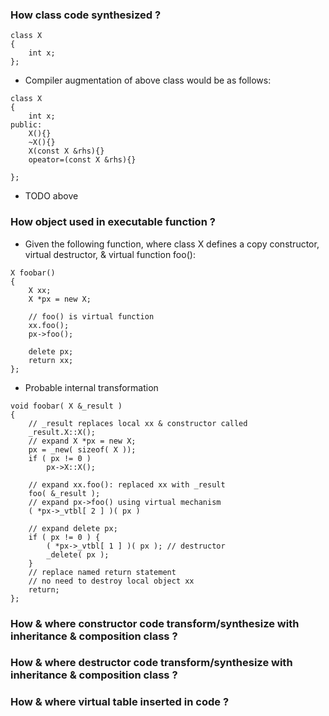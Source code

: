 ### How class code synthesized ?
```
class X
{  
    int x;
};
```
- Compiler augmentation of above class would be as follows:
```
class X
{  
    int x;
public:
    X(){}
    ~X(){}
    X(const X &rhs){}
    opeator=(const X &rhs){}
    
};
```
- TODO above

### How object used in executable function ?
-  Given the following function, where class X defines a copy constructor, virtual destructor, & virtual function foo():
```
X foobar()
{
	X xx;
	X *px = new X;

	// foo() is virtual function
	xx.foo();
	px->foo();
	
	delete px;
	return xx;
};

```
- Probable internal transformation
```
void foobar( X &_result )
{
	// _result replaces local xx & constructor called
	_result.X::X();
	// expand X *px = new X;
	px = _new( sizeof( X ));
	if ( px != 0 )
		px->X::X();
	
	// expand xx.foo(): replaced xx with _result
	foo( &_result );
	// expand px->foo() using virtual mechanism
	( *px->_vtbl[ 2 ] )( px )
	
	// expand delete px;
	if ( px != 0 ) {
		( *px->_vtbl[ 1 ] )( px ); // destructor
		_delete( px );
	}
	// replace named return statement
	// no need to destroy local object xx
	return;
};
```
### How & where constructor code transform/synthesize with inheritance & composition class ?

### How & where destructor code transform/synthesize with inheritance & composition class ?

### How & where virtual table inserted in code ?
